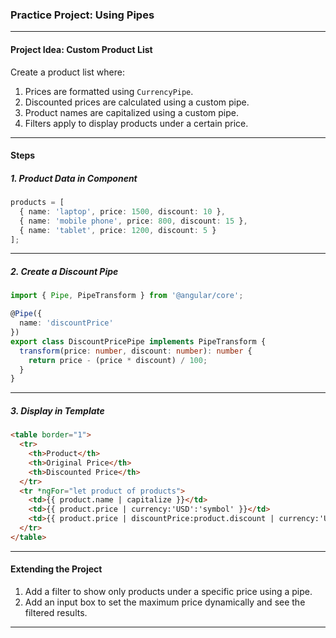 ### **Practice Project: Using Pipes**

---

#### **Project Idea: Custom Product List**

Create a product list where:
1. Prices are formatted using `CurrencyPipe`.
2. Discounted prices are calculated using a custom pipe.
3. Product names are capitalized using a custom pipe.
4. Filters apply to display products under a certain price.

---
#### **Steps**

##### **1. Product Data in Component**

```typescript
products = [
  { name: 'laptop', price: 1500, discount: 10 },
  { name: 'mobile phone', price: 800, discount: 15 },
  { name: 'tablet', price: 1200, discount: 5 }
];
```

---

##### **2. Create a Discount Pipe**

```typescript
import { Pipe, PipeTransform } from '@angular/core';

@Pipe({
  name: 'discountPrice'
})
export class DiscountPricePipe implements PipeTransform {
  transform(price: number, discount: number): number {
    return price - (price * discount) / 100;
  }
}
```

---

##### **3. Display in Template**

```html
<table border="1">
  <tr>
    <th>Product</th>
    <th>Original Price</th>
    <th>Discounted Price</th>
  </tr>
  <tr *ngFor="let product of products">
    <td>{{ product.name | capitalize }}</td>
    <td>{{ product.price | currency:'USD':'symbol' }}</td>
    <td>{{ product.price | discountPrice:product.discount | currency:'USD':'symbol' }}</td>
  </tr>
</table>
```

---

#### **Extending the Project**

1. Add a filter to show only products under a specific price using a pipe.
2. Add an input box to set the maximum price dynamically and see the filtered results.

---